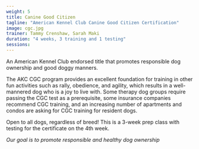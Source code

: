 ```yaml
---
weight: 5
title: Canine Good Citizen
tagline: "American Kennel Club Canine Good Citizen Certification"
image: cgc.jpg
trainer: Tammy Crenshaw, Sarah Maki
duration: "4 weeks, 3 training and 1 testing"
sessions:
---
```

An American Kennel Club endorsed title that promotes responsible dog ownership 
and good doggy manners.

The AKC CGC program provides an excellent foundation for training in other fun 
activities such as rally, obedience, and agility, which results in a well-mannered 
dog who is a joy to live with. Some therapy dog groups require passing the CGC 
test as a prerequisite, some insurance companies recommend CGC training, and 
an increasing number of apartments and condos are asking for CGC training for 
resident dogs.

Open to all dogs, regardless of breed! This is a 3-week prep class with 
testing for the certificate on the 4th week.

_Our goal is to promote responsible and healthy dog ownership_
